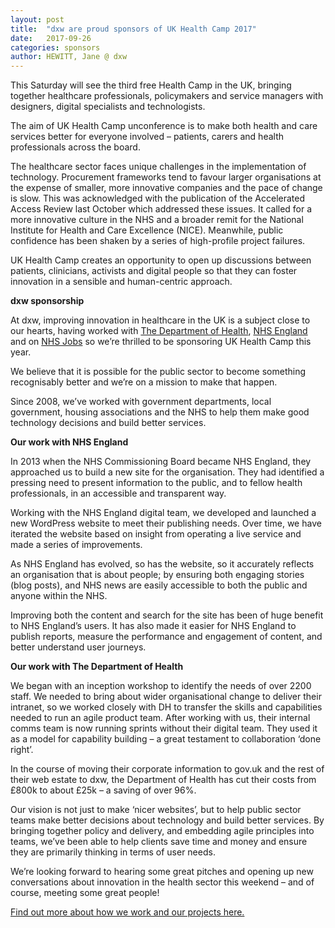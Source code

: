 ```yaml
---
layout: post
title:  "dxw are proud sponsors of UK Health Camp 2017"
date:   2017-09-26
categories: sponsors
author: HEWITT, Jane @ dxw
---
```

This Saturday will see the third free Health Camp in the UK, bringing together healthcare professionals, policymakers and service managers with designers, digital specialists and technologists.

The aim of UK Health Camp unconference is to make both health and care services better for everyone involved – patients, carers and health professionals across the board.

The healthcare sector faces unique challenges in the implementation of technology. Procurement frameworks tend to favour larger organisations at the expense of smaller, more innovative companies and the pace of change is slow. This was acknowledged with the publication of the Accelerated Access Review last October which addressed these issues. It called for a more innovative culture in the NHS and a broader remit for the National Institute for Health and Care Excellence (NICE). Meanwhile, public confidence has been shaken by a series of high-profile project failures.

UK Health Camp creates an opportunity to open up discussions between patients, clinicians, activists and digital people so that they can foster innovation in a sensible and human-centric approach.
  
  
**dxw sponsorship**

At dxw, improving innovation in healthcare in the UK is a subject close to our hearts, having worked with [The Department of Health](https://www.dxw.com/case-studies/department-of-health-intranet/), [NHS England](https://www.dxw.com/2017/06/its-london-tech-week-take-a-look-at-how-weve-been-improving-the-nhs-england-site/) and on [NHS Jobs](https://www.dxw.com/case-studies/nhs-jobs/) so we’re thrilled to be sponsoring UK Health Camp this year.

We believe that it is possible for the public sector to become something recognisably better and we’re on a mission to make that happen.

Since 2008, we’ve worked with government departments, local government, housing associations and the NHS to help them make good technology decisions and build better services.
  
  
**Our work with NHS England**

In 2013 when the NHS Commissioning Board became NHS England, they approached us to build a new site for the organisation. They had identified a pressing need to present information to the public, and to fellow health professionals, in an accessible and transparent way.

Working with the NHS England digital team, we developed and launched a new WordPress website to meet their publishing needs. Over time, we have iterated the website based on insight from operating a live service and made a series of improvements.

As NHS England has evolved, so has the website, so it accurately reflects an organisation that is about people; by ensuring both engaging stories (blog posts), and NHS news are easily accessible to both the public and anyone within the NHS.

Improving both the content and search for the site has been of huge benefit to NHS England’s users. It has also made it easier for NHS England to publish reports, measure the performance and engagement of content, and better understand user journeys.
  
  
**Our work with The Department of Health**

We began with an inception workshop to identify the needs of over 2200 staff. We needed to bring about wider organisational change to deliver their intranet, so we worked closely with DH to transfer the skills and capabilities needed to run an agile product team. After working with us, their internal comms team is now running sprints without their digital team. They used it as a model for capability building – a great testament to collaboration ‘done right’.

In the course of moving their corporate information to gov.uk and the rest of their web estate to dxw, the Department of Health has cut their costs from £800k to about £25k – a saving of over 96%.

Our vision is not just to make ‘nicer websites’, but to help public sector teams make better decisions about technology and build better services.  By bringing together policy and delivery, and embedding agile principles into teams, we’ve been able to help clients save time and money and ensure they are primarily thinking in terms of user needs.

We’re looking forward to hearing some great pitches and opening up new conversations about innovation in the health sector this weekend – and of course, meeting some great people!

[Find out more about how we work and our projects here.](https://www.dxw.com/our-story/)
